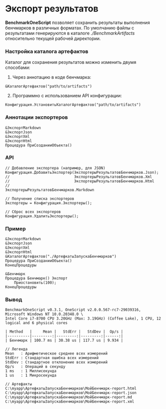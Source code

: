 # Экспорт результатов

**BenchmarkOneScript** позволяет сохранить результаты выполнения бенчмарков в различных форматах. По умолчанию файлы с результатами генерируются в каталоге _./BenchmarkArtifacts_ относительно текущей рабочей директории.

### Настройка каталога артефактов

Каталог для сохранения результатов можно изменить двумя способами:

1. Через аннотацию в коде бенчмарка:

```bsl
&КаталогАртефактов("path/to/artifacts")
```

2. Программно с использованием API конфигурации:

```bsl
Конфигурация.УстановитьКаталогАртефактов("path/to/artifacts")
```

### Аннотации экспортеров

```bsl
&ЭкспортMarkdown
&ЭкспортJson
&ЭкспортXml
&ЭкспортHtml
Процедура ПриСозданииОбъекта()
```

### API

```bsl
// Добавление экспортера (например, для JSON)
Конфигурация.ДобавитьЭкспортер(ЭкспортерыРезультатовБенчмарков.Json);
//                             ЭкспортерыРезультатовБенчмарков.Xml
//                             ЭкспортерыРезультатовБенчмарков.Html
//                             ЭкспортерыРезультатовБенчмарков.Markdown

// Получение списка экспортеров
Экспортеры = Конфигурация.Экспортеры();

// Сброс всех экспортеров
Конфигурация.УдалитьЭкспортеры();
```

### Пример

```bsl
&ЭкспортMarkdown
&ЭкспортJson
&ЭкспортXml
&ЭкспортHtml
&КаталогАртефактов("./АртефкатыЗапускаБенчмарков")
Процедура ПриСозданииОбъекта()
КонецПроцедуры

&Бенчмарк
Процедура Бенчмарк() Экспорт
	Приостановить(100);
КонецПроцедуры
```

### Вывод

```
BenchmarkOneScript v0.3.1, OneScript v2.0.0.567-rc7-29039316, Microsoft Windows NT 10.0.20348.0 \
Intel Core i7-8700 CPU 3.20GHz (Max: 3.19GHz) (Coffee Lake), 1 CPU, 12 logical and 6 physical cores

| Method   |     Mean |   StdErr |   StdDev |  Op/s |
|----------|---------:|---------:|---------:|------:|
| Бенчмарк | 100.7 ms | 30.38 us | 117.7 us | 9.934 |

// Легенда
Mean   : Арифметическое среднее всех измерений
StdErr : Стандартная ошибка всех измерений
StdDev : Стандартное отклонение всех измерений
Op/s   : Операций в секунду
1 ms   : 1 Миллисекунда
1 us   : 1 Микросекунда

// Артефакты
C:\myapp\АртефкатыЗапускаБенчмарков\МойБенчмарк-report.html
C:\myapp\АртефкатыЗапускаБенчмарков\МойБенчмарк-report.json
C:\myapp\АртефкатыЗапускаБенчмарков\МойБенчмарк-report.md
C:\myapp\АртефкатыЗапускаБенчмарков\МойБенчмарк-report.xml
```